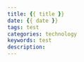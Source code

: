 ```yaml
---
title: {{ title }}
date: {{ date }}
tags: test
categories: technology
keywords: test
description:
---
```


